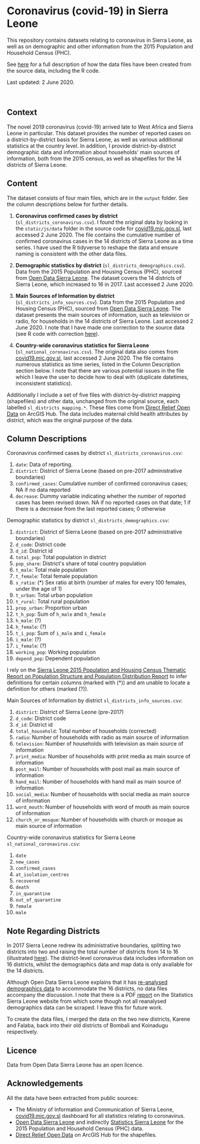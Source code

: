 # Coronavirus (covid-19) in Sierra Leone

This repository contains datasets relating to coronavirus in Sierra Leone, as well as on demographic and other information from the 2015 Population and Household Census (PHC).

See [here](https://todowa.github.io/coronavirus-sierra-leone/index.html) for a full description of how the data files have been created from the source data, including the R code.

Last updated: 2 June 2020.

<br/>

## Context

The novel 2019 coronavirus (covid-19) arrived late to West Africa and Sierra Leone in particular. This dataset provides the number of reported cases on a district-by-district basis for Sierra Leone, as well as various additional statistics at the country level. In addition, I provide district-by-district demographic data and information about households' main sources of information, both from the 2015 census, as well as shapefiles for the 14 districts of Sierra Leone.

## Content

The dataset consists of four main files, which are in the `output` folder. See the column descriptions below for further details.

1. **Coronavirus confirmed cases by district** (`sl_districts_coronavirus.csv`). I found the original data by looking in the `static/js/data` folder in the source code for [covid19.mic.gov.sl](https://covid19.mic.gov.sl), last accessed 2 June 2020. The file contains the cumulative number of confirmed coronavirus cases in the 14 districts of Sierra Leone as a time series. I have used the R tidyverse to reshape the data and ensure naming is consistent with the other data files.

2. **Demographic statistics by district** (`sl_districts_demographics.csv`). Data from the 2015 Population and Housing Census (PHC), sourced from [Open Data Sierra Leone](https://opendatasl.gov.sl/dataset/population-distribution-district). The dataset covers the 14 districts of Sierra Leone, which increased to 16 in 2017. Last accessed 2 June 2020.

3. **Main Sources of Information by district** (`sl_districts_info_sources.csv`). Data from the 2015 Population and Housing Census (PHC), sourced from [Open Data Sierra Leone](https://opendatasl.gov.sl/dataset/households-main-source-information-district). The dataset presents the main sources of information, such as television or radio, for households in the 14 districts of Sierra Leone. Last accessed 2 June 2020. I note that I have made one correction to the source data (see R code with correction [here](https://todowa.github.io/coronavirus-sierra-leone/index.html)).

4. **Country-wide coronavirus statistics for Sierra Leone** (`sl_national_coronavirus.csv`). The original data also comes from [covid19.mic.gov.sl](https://covid19.mic.gov.sl), last accessed 2 June 2020. The file contains numerous statistics as time series, listed in the Column Description section below. I note that there are various potential issues in the file which I leave the user to decide how to deal with (duplicate datetimes, inconsistent statistics).

Additionally I include a set of five files with district-by-district mapping (shapefiles) and other data, unchanged from the original source, each labelled `sl_districts_mapping.*`. These files come from [Direct Relief Open Data](https://hub.arcgis.com/datasets/DirectRelief::sierre-leone-districts) on ArcGIS Hub. The data includes maternal child health attributes by district, which was the original purpose of the data.

## Column Descriptions

Coronavirus confirmed cases by district `sl_districts_coronavirus.csv`:

1. `date`: Data of reporting.
2. `district`: District of Sierra Leone (based on pre-2017 administrative boundaries)
3. `confirmed_cases`: Cumulative number of confirmed coronavirus cases; NA if no data reported
4. `decrease`: Dummy variable indicating whether the number of reported cases has been revised down. NA if no reported cases on that date; 1 if there is a decrease from the last reported cases; 0 otherwise

Demographic statistics by district `sl_districts_demographics.csv`:

1. `district`: District of Sierra Leone (based on pre-2017 administrative boundaries)
2. `d_code`: District code
3. `d_id`: District id
4. `total_pop`: Total population in district
5. `pop_share`: District's share of total country population
6. `t_male`: Total male population
7. `t_female`: Total female population
8. `s_ratio`: (*) Sex ratio at birth (number of males for every 100 females, under the age of 1)
9. `t_urban`: Total urban population
10. `t_rural`: Total rural population
11. `prop_urban`: Proportion urban
12. `t_h_pop`: Sum of `h_male` and `h_female`
13. `h_male`: (?)
14. `h_female`: (?)
15. `t_i_pop`: Sum of `i_male` and `i_female`
16. `i_male`: (?)
17. `i_female`: (?)
18. `working_pop`: Working population
19. `depend_pop`: Dependent population

I rely on the [Sierra Leone 2015 Population and Housing Census Thematic Report on Population Structure and Population Distribution Report](https://www.statistics.sl/images/StatisticsSL/Documents/Census/2015/sl_2015_phc_thematic_report_on_pop_structure_and_pop_distribution.pdf) to infer definitions for certain columns (marked with (*)) and am unable to locate a definition for others (marked (?)).

Main Sources of Information by district `sl_districts_info_sources.csv`:

1. `district`: District of Sierra Leone (pre-2017)
2. `d_code`: District code
3. `d_id`: District id
4. `total_household`: Total number of households (corrected)
5. `radio`: Number of households with radio as main source of information
6. `television`: Number of households with television as main source of information
7. `print_media`: Number of households with print media as main source of information
8. `post_mail`: Number of households with post mail as main source of information
9. `hand_mail`: Number of households with hand mail as main source of information
10. `social_media`: Number of households with social media as main source of information
11. `word_mouth`: Number of households with word of mouth as main source of information
12. `church_or_mosque`: Number of households with church or mosque as main source of information

Country-wide coronavirus statistics for Sierra Leone `sl_national_coronavirus.csv`:

1. `date`
2. `new_cases`
3. `confirmed_cases`
4. `at_isolation_centres`
5. `recovered`
6. `death`
7. `in_quarantine`
8. `out_of_quarantine`
9. `female`
10. `male`

## Note Regarding Districts

In 2017 Sierra Leone redrew its administrative boundaries, splitting two districts into two and raising the total number of districts from 14 to 16 (illustrated [here](https://opendatasl.gov.sl/gis-mapping-application-0)). The district-level coronavirus data includes information on 16 districts, whilst the demographics data and map data is only available for the 14 districts.

Although Open Data Sierra Leone explains that it has [re-analysed demographics data](https://opendatasl.gov.sl/dataset/re-analysis-2015-population-census-data-16-districts-5-regions) to accommodate the 16 districts, no data files accompany the discussion. I note that there is a PDF [report](https://www.statistics.sl/images/StatisticsSL/Documents/Census/2015/sierraleone_-2015_population_census_data_for_16_districts_5_regions.pdf) on the Statistics Sierra Leone website from which some though not all reanalysed demographics data can be scraped. I leave this for future work.

To create the data files, I merged the data on the two new districts, Karene and Falaba, back into their old districts of Bombali and Koinadugu respectively.

## Licence

Data from Open Data Sierra Leone has an open licence.

## Acknowledgements

All the data have been extracted from public sources:

* The Ministry of Information and Communication of Sierra Leone, [covid19.mic.gov.sl](https://covid19.mic.gov.sl) dashboard for all statistics relating to coronavirus.
* [Open Data Sierra Leone](https://opendatasl.gov.sl/dataset/population-distribution-district) and indirectly [Statistics Sierra Leone](https://www.statistics.sl/index.php/census/census-2015.html) for the 2015 Population and Household Census (PHC) data.
* [Direct Relief Open Data](https://hub.arcgis.com/datasets/DirectRelief::sierre-leone-districts) on ArcGIS Hub for the shapefiles.
